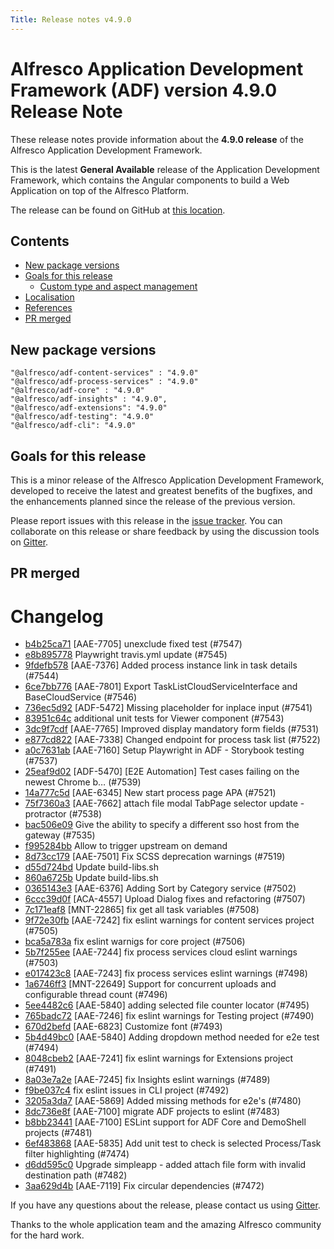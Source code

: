 ```yaml
---
Title: Release notes v4.9.0
---
```


# Alfresco Application Development Framework (ADF) version 4.9.0 Release Note

These release notes provide information about the **4.9.0 release** of the Alfresco Application Development Framework.

This is the latest **General Available** release of the Application Development Framework, which contains the Angular components to build a Web Application on top of the Alfresco Platform.

The release can be found on GitHub at [this location](https://github.com/Alfresco/alfresco-ng2-components/releases/tag/4.8.0).

## Contents

-   [New package versions](#new-package-versions)
-   [Goals for this release](#goals-for-this-release)
    -   [Custom type and aspect management](#custom-type-and-aspect-management)
-   [Localisation](#localisation)
-   [References](#references)
-   [PR merged](#pr-merged)

## New package versions

    "@alfresco/adf-content-services" : "4.9.0"
    "@alfresco/adf-process-services" : "4.9.0"
    "@alfresco/adf-core" : "4.9.0"
    "@alfresco/adf-insights" : "4.9.0",
    "@alfresco/adf-extensions": "4.9.0"
    "@alfresco/adf-testing": "4.9.0"
    "@alfresco/adf-cli": "4.9.0"

## Goals for this release

This is a minor release of the Alfresco Application Development Framework, developed to receive the latest and greatest benefits of the bugfixes, and the enhancements planned since the release of the previous version.

Please report issues with this release in the [issue tracker](https://github.com/Alfresco/alfresco-ng2-components/issues/new). You can collaborate on this release or share feedback by using the discussion tools on [Gitter](http://gitter.im/Alfresco/alfresco-ng2-components).

## PR merged
# Changelog

- [b4b25ca71](https://github.com/Alfresco/alfresco-ng2-components/commit/b4b25ca71) [AAE-7705] unexclude fixed test (#7547)
- [e8b895778](https://github.com/Alfresco/alfresco-ng2-components/commit/e8b895778) Playwright travis.yml update (#7545)
- [9fdefb578](https://github.com/Alfresco/alfresco-ng2-components/commit/9fdefb578) [AAE-7376] Added process instance link in task details (#7544)
- [6ce7bb776](https://github.com/Alfresco/alfresco-ng2-components/commit/6ce7bb776) [AAE-7801] Export TaskListCloudServiceInterface and BaseCloudService (#7546)
- [736ec5d92](https://github.com/Alfresco/alfresco-ng2-components/commit/736ec5d92) [ADF-5472] Missing placeholder for inplace input (#7541)
- [83951c64c](https://github.com/Alfresco/alfresco-ng2-components/commit/83951c64c) additional unit tests for Viewer component (#7543)
- [3dc9f7cdf](https://github.com/Alfresco/alfresco-ng2-components/commit/3dc9f7cdf) [AAE-7765] Improved display mandatory form fields (#7531)
- [e877cd822](https://github.com/Alfresco/alfresco-ng2-components/commit/e877cd822) [AAE-7338] Changed endpoint for process task list (#7522)
- [a0c7631ab](https://github.com/Alfresco/alfresco-ng2-components/commit/a0c7631ab) [AAE-7160] Setup Playwright in ADF - Storybook testing (#7537)
- [25eaf9d02](https://github.com/Alfresco/alfresco-ng2-components/commit/25eaf9d02) [ADF-5470] [E2E Automation] Test cases failing on the newest Chrome b… (#7539)
- [14a777c5d](https://github.com/Alfresco/alfresco-ng2-components/commit/14a777c5d) [AAE-6345] New start process page APA (#7521)
- [75f7360a3](https://github.com/Alfresco/alfresco-ng2-components/commit/75f7360a3) [AAE-7662] attach file modal TabPage selector update - protractor (#7538)
- [bac506e09](https://github.com/Alfresco/alfresco-ng2-components/commit/bac506e09) Give the ability to specify a different sso host from the gateway (#7535)
- [f995284bb](https://github.com/Alfresco/alfresco-ng2-components/commit/f995284bb) Allow to trigger upstream on demand
- [8d73cc179](https://github.com/Alfresco/alfresco-ng2-components/commit/8d73cc179) [AAE-7501] Fix SCSS deprecation warnings (#7519)
- [d55d724bd](https://github.com/Alfresco/alfresco-ng2-components/commit/d55d724bd) Update build-libs.sh
- [860a6725b](https://github.com/Alfresco/alfresco-ng2-components/commit/860a6725b) Update build-libs.sh
- [0365143e3](https://github.com/Alfresco/alfresco-ng2-components/commit/0365143e3) [AAE-6376] Adding Sort by Category service (#7502)
- [6ccc39d0f](https://github.com/Alfresco/alfresco-ng2-components/commit/6ccc39d0f) [ACA-4557] Upload Dialog fixes and refactoring (#7507)
- [7c171eaf8](https://github.com/Alfresco/alfresco-ng2-components/commit/7c171eaf8) [MNT-22865] fix get all task variables (#7508)
- [9f72e30fb](https://github.com/Alfresco/alfresco-ng2-components/commit/9f72e30fb) [AAE-7242] fix eslint warnings for content services project (#7505)
- [bca5a783a](https://github.com/Alfresco/alfresco-ng2-components/commit/bca5a783a) fix eslint warnigs for core project (#7506)
- [5b7f255ee](https://github.com/Alfresco/alfresco-ng2-components/commit/5b7f255ee) [AAE-7244] fix process services cloud eslint warnings (#7503)
- [e017423c8](https://github.com/Alfresco/alfresco-ng2-components/commit/e017423c8) [AAE-7243] fix process services eslint warnings (#7498)
- [1a6746ff3](https://github.com/Alfresco/alfresco-ng2-components/commit/1a6746ff3) [MNT-22649] Support for concurrent uploads and configurable thread count (#7496)
- [5ee4482c6](https://github.com/Alfresco/alfresco-ng2-components/commit/5ee4482c6) [AAE-5840] adding selected file counter locator (#7495)
- [765badc72](https://github.com/Alfresco/alfresco-ng2-components/commit/765badc72) [AAE-7246] fix eslint warnings for Testing project (#7490)
- [670d2befd](https://github.com/Alfresco/alfresco-ng2-components/commit/670d2befd) [AAE-6823] Customize font (#7493)
- [5b4d49bc0](https://github.com/Alfresco/alfresco-ng2-components/commit/5b4d49bc0) [AAE-5840] Adding dropdown method needed for e2e test (#7494)
- [8048cbeb2](https://github.com/Alfresco/alfresco-ng2-components/commit/8048cbeb2) [AAE-7241] fix eslint warnings for Extensions project (#7491)
- [8a03e7a2e](https://github.com/Alfresco/alfresco-ng2-components/commit/8a03e7a2e) [AAE-7245] fix Insights eslint warnings (#7489)
- [f9be037c4](https://github.com/Alfresco/alfresco-ng2-components/commit/f9be037c4) fix eslint issues in CLI project (#7492)
- [3205a3da7](https://github.com/Alfresco/alfresco-ng2-components/commit/3205a3da7) [AAE-5869] Added missing methods for e2e&#39;s (#7480)
- [8dc736e8f](https://github.com/Alfresco/alfresco-ng2-components/commit/8dc736e8f) [AAE-7100] migrate ADF projects to eslint (#7483)
- [b8bb23441](https://github.com/Alfresco/alfresco-ng2-components/commit/b8bb23441) [AAE-7100] ESLint support for ADF Core and DemoShell projects (#7481)
- [6ef483868](https://github.com/Alfresco/alfresco-ng2-components/commit/6ef483868) [AAE-5835] Add unit test to check is selected Process/Task filter highlighting (#7474)
- [d6dd595c0](https://github.com/Alfresco/alfresco-ng2-components/commit/d6dd595c0) Upgrade simpleapp - added attach file form with invalid destination path (#7482)
- [3aa629d4b](https://github.com/Alfresco/alfresco-ng2-components/commit/3aa629d4b) [AAE-7119] Fix circular dependencies (#7472)


If you have any questions about the release, please contact us using [Gitter](https://gitter.im/Alfresco/alfresco-ng2-components).

Thanks to the whole application team and the amazing Alfresco community for the hard work.
